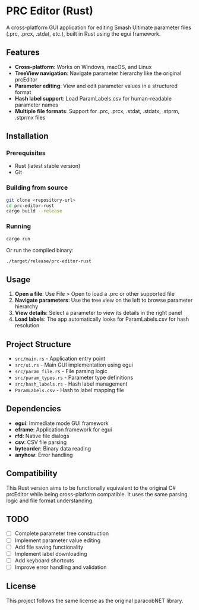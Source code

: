 # PRC Editor (Rust)

A cross-platform GUI application for editing Smash Ultimate parameter files (.prc, .prcx, .stdat, etc.), built in Rust using the egui framework.

## Features

- **Cross-platform**: Works on Windows, macOS, and Linux
- **TreeView navigation**: Navigate parameter hierarchy like the original prcEditor
- **Parameter editing**: View and edit parameter values in a structured format
- **Hash label support**: Load ParamLabels.csv for human-readable parameter names
- **Multiple file formats**: Support for .prc, .prcx, .stdat, .stdatx, .stprm, .stprmx files

## Installation

### Prerequisites

- Rust (latest stable version)
- Git

### Building from source

```bash
git clone <repository-url>
cd prc-editor-rust
cargo build --release
```

### Running

```bash
cargo run
```

Or run the compiled binary:

```bash
./target/release/prc-editor-rust
```

## Usage

1. **Open a file**: Use File > Open to load a .prc or other supported file
2. **Navigate parameters**: Use the tree view on the left to browse parameter hierarchy
3. **View details**: Select a parameter to view its details in the right panel
4. **Load labels**: The app automatically looks for ParamLabels.csv for hash resolution

## Project Structure

- `src/main.rs` - Application entry point
- `src/ui.rs` - Main GUI implementation using egui
- `src/param_file.rs` - File parsing logic
- `src/param_types.rs` - Parameter type definitions
- `src/hash_labels.rs` - Hash label management
- `ParamLabels.csv` - Hash to label mapping file

## Dependencies

- **egui**: Immediate mode GUI framework
- **eframe**: Application framework for egui
- **rfd**: Native file dialogs
- **csv**: CSV file parsing
- **byteorder**: Binary data reading
- **anyhow**: Error handling

## Compatibility

This Rust version aims to be functionally equivalent to the original C# prcEditor while being cross-platform compatible. It uses the same parsing logic and file format understanding.

## TODO

- [ ] Complete parameter tree construction
- [ ] Implement parameter value editing
- [ ] Add file saving functionality
- [ ] Implement label downloading
- [ ] Add keyboard shortcuts
- [ ] Improve error handling and validation

## License

This project follows the same license as the original paracobNET library. 
